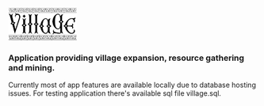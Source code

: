 ![alt text](https://github.com/EckhartPL/village/blob/master/public/assets/graphics/logotest1.png)

<h3>Application providing village expansion, resource gathering and mining.</h3>
Currently most of app features are available locally due to database hosting issues.
For testing application there's available sql file village.sql.
